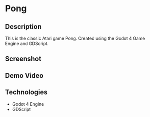 # Pong

## Description
This is the classic Atari game Pong. Created using the Godot 4 Game Engine and GDScript.

## Screenshot


## Demo Video


## Technologies

- Godot 4 Engine
- GDScript